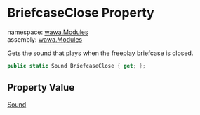 # BriefcaseClose Property

namespace: [wawa\.Modules](../../wawa.Modules.md)<br />
assembly: [wawa\.Modules](../../../wawa.Modules.md)

Gets the sound that plays when the freeplay briefcase is closed\.

```csharp
public static Sound BriefcaseClose { get; };
```

## Property Value

[Sound](../../../wawa.Modules/wawa.Modules/Sound.md)

